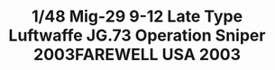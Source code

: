---
layout: product
title: "1/48 Mig-29 9-12 Late Type Luftwaffe JG.73 Operation Sniper 2003FAREWELL USA 2003"
price: "9500" 
desc: "Maketa"
img_path: "/assets/img/GWHS4801.webp"
brand: "N/A"
available: false
special_offer: false
new: false
soon: false
cat: "010000"
subcat: "010900"
subsubcat: "0N/A"
sifra: "GWHS4801"
popular: false
---